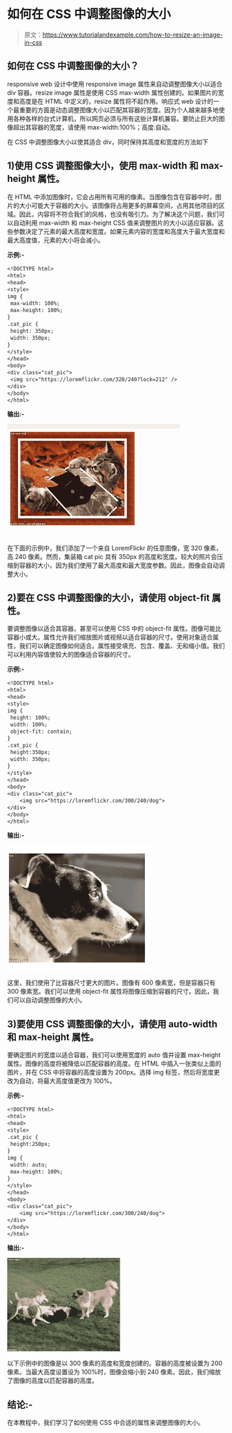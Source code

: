 # 如何在 CSS 中调整图像的大小

> 原文：<https://www.tutorialandexample.com/how-to-resize-an-image-in-css>

## 如何在 CSS 中调整图像的大小？

responsive web 设计中使用 responsive image 属性来自动调整图像大小以适合 div 容器。resize image 属性是使用 CSS max-width 属性创建的。如果图片的宽度和高度是在 HTML 中定义的，resize 属性将不起作用。响应式 web 设计的一个最重要的方面是动态调整图像大小以匹配其容器的宽度。因为个人越来越多地使用各种各样的台式计算机，所以网页必须与所有这些计算机兼容。要防止巨大的图像超出其容器的宽度，请使用 max-width:100%；高度:自动。

在 CSS 中调整图像大小以使其适合 div，同时保持其高度和宽度的方法如下

## 1)使用 CSS 调整图像大小，使用 max-width 和 max-height 属性。

在 HTML 中添加图像时，它会占用所有可用的像素。当图像包含在容器中时，图片的大小可能大于容器的大小。该图像将占用更多的屏幕空间，占用其他项目的区域。因此，内容将不符合我们的风格，也没有吸引力。为了解决这个问题，我们可以自动利用 max-width 和 max-height CSS 值来调整图片的大小以适应容器。这些参数决定了元素的最大高度和宽度。如果元素内容的宽度和高度大于最大宽度和最大高度值，元素的大小将会减小。

**示例:-**

```
<!DOCTYPE html>
<html>
<head>
<style>
img {
 max-width: 100%;
 max-height: 100%;
}
.cat_pic {
 height: 350px;
 width: 350px;
}
</style>
</head>
<body>
<div class="cat_pic">
 <img src="https://loremflickr.com/320/240?lock=212" />
</div>
</body>
</html> 
```

**输出:-**

![How to resize an image in CSS](img/cd6b5329f608b304e66593afb31abc0e.png)

在下面的示例中，我们添加了一个来自 LoremFlickr 的任意图像，宽 320 像素，高 240 像素。然而，集装箱 cat pic 具有 350px 的高度和宽度。较大的照片会压缩到容器的大小，因为我们使用了最大高度和最大宽度参数。因此，图像会自动调整大小。

## 2)要在 CSS 中调整图像的大小，请使用 object-fit 属性。

要调整图像以适合其容器，甚至可以使用 CSS 中的 object-fit 属性。图像可能比容器小或大。属性允许我们缩放图片或视频以适合容器的尺寸。使用对象适合属性，我们可以确定图像如何适合。属性接受填充、包含、覆盖、无和缩小值。我们可以利用内容值使较大的图像适合容器的尺寸。

**示例:-**

```
<!DOCTYPE html>
<html>
<head>
<style>
img {
 height: 100%;
 width: 100%;
 object-fit: contain;
}
.cat_pic {
 height:350px;
 width: 350px;
}
</style>
</head>
<body>
<div class="cat_pic">
    <img src="https://loremflickr.com/300/240/dog">
</div>
</body>
</html> 
```

**输出:-**

![How to resize an image in CSS](img/fd08ad514c1653289272db8d50fc9af3.png)

这里，我们使用了比容器尺寸更大的图片。图像有 600 像素宽，但是容器只有 300 像素宽。我们可以使用 object-fit 属性将图像压缩到容器的尺寸。因此，我们可以自动调整图像的大小。

## 3)要使用 CSS 调整图像的大小，请使用 auto-width 和 max-height 属性。

要确定图片的宽度以适合容器，我们可以使用宽度的 auto 值并设置 max-height 属性。图像的高度将被降低以匹配容器的高度。在 HTML 中插入一张类似上面的图片，并在 CSS 中将容器的高度设置为 200px。选择 img 标签，然后将宽度更改为自动，将最大高度值更改为 100%。

**示例:-**

```
<!DOCTYPE html>
<html>
<head>
<style>
.cat_pic {
 height:250px;
}
img {
 width: auto; 
 max-height: 100%; 
}
</style>
</head>
<body>
<div class="cat_pic">
    <img src="https://loremflickr.com/300/240/dog">
</div>
</body>
</html> 
```

**输出:-**

![How to resize an image in CSS](img/e48286e2d21deacb0ec1acd28c04dd49.png)

以下示例中的图像是以 300 像素的高度和宽度创建的。容器的高度被设置为 200 像素。当最大高度设置设为 100%时，图像会缩小到 240 像素。因此，我们缩放了图像的高度以匹配容器的高度。

## 结论:-

在本教程中，我们学习了如何使用 CSS 中合适的属性来调整图像的大小。